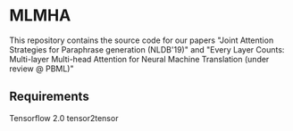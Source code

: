 # MLMHA
This repository contains the source code for our papers "Joint Attention Strategies for Paraphrase generation (NLDB'19)" and "Every Layer Counts: Multi-layer Multi-head Attention for Neural Machine Translation (under review @ PBML)"
## Requirements
<l1>Tensorflow 2.0 </li>
<l1> tensor2tensor </li>


